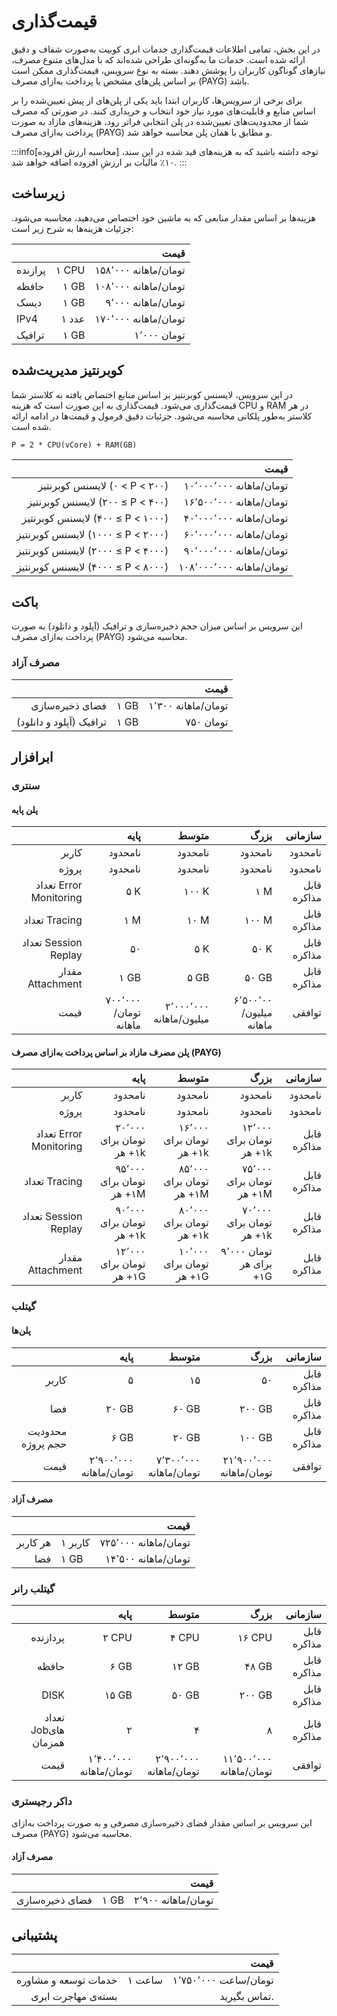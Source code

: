 # قیمت‌گذاری

در این بخش، تمامی اطلاعات قیمت‌گذاری خدمات ابری کوبیت به‌صورت شفاف و دقیق ارائه شده است. خدمات ما به‌گونه‌ای طراحی شده‌اند که با مدل‌های متنوع مصرف، نیازهای گوناگون کاربران را پوشش دهند. بسته به نوع سرویس، قیمت‌گذاری ممکن است بر اساس پلن‌های مشخص یا پرداخت به‌ازای مصرف (PAYG) باشد.

برای برخی از سرویس‌ها، کاربران ابتدا باید یکی از پلن‌های از پیش تعیین‌شده را بر اساس منابع و قابلیت‌های مورد نیاز خود انتخاب و خریداری کنند. در صورتی که مصرف شما از محدودیت‌های تعیین‌شده در پلن انتخابی فراتر رود، هزینه‌های مازاد به ‌صورت پرداخت به‌ازای مصرف (PAYG) و مطابق با همان پلن محاسبه خواهد شد.

:::info[محاسبه ارزش افزوده]
توجه داشته باشید که به هزینه‌های قید شده در این سند، ۱۰٪ مالیات بر ارزشِ افزوده اضافه خواهد شد.
:::

## زیرساخت

هزینه‌ها بر اساس مقدار منابعی که به ماشین خود اختصاص می‌دهید، محاسبه می‌شود. جزئیات هزینه‌ها به شرح زیر است:

|         |        |                 قیمت |
| ------- | -----: | -------------------: |
| پرازنده | ‎۱ CPU | ۱۵۸٬۰۰۰ تومان/ماهانه |
| حافظه   |  ‎۱ GB | ۱۰۸٬۰۰۰ تومان/ماهانه |
| دیسک    |  ‎۱ GB |   ۹٬۰۰۰ تومان/ماهانه |
| IPv4    |  ۱ عدد | ۱۷۰٬۰۰۰ تومان/ماهانه |
| ترافیک  |  ‎۱ GB |          ۱٬۰۰۰ تومان |

## کوبرنتیز مدیریت‌شده

در این سرویس، لایسنس کوبرنتیز بر اساس منابع اختصاص یافته به کلاستر شما قیمت‌گذاری می‌شود. قیمت‌گذاری به این صورت است که هزینه CPU و RAM در هر کلاستر به‌طور پلکانی محاسبه می‌شود. جزئیات دقیق فرمول و قیمت‌ها در ادامه ارائه شده است.

    P = 2 * CPU(vCore) + RAM(GB)

|                                    |                     قیمت |
| ---------------------------------: | -----------------------: |
|     لایسنس کوبرنتیز ‎(۰ < P < ۲۰۰) |  ۱۰٬۰۰۰٬۰۰۰ تومان/ماهانه |
|   لایسنس کوبرنتیز ‎(۲۰۰ ≤ P < ۴۰۰) |  ۱۶٬۵۰۰٬۰۰۰ تومان/ماهانه |
|  لایسنس کوبرنتیز ‎(۴۰۰ ≤ P < ۱۰۰۰) |  ۴۰٬۰۰۰٬۰۰۰ تومان/ماهانه |
| لایسنس کوبرنتیز ‎(۱۰۰۰ ≤ P < ۲۰۰۰) |  ۶۰٬۰۰۰٬۰۰۰ تومان/ماهانه |
| لایسنس کوبرنتیز ‎(۲۰۰۰ ≤ P < ۴۰۰۰) |  ۹۰٬۰۰۰٬۰۰۰ تومان/ماهانه |
| لایسنس کوبرنتیز ‎(۴۰۰۰ ≤ P < ۸۰۰۰) | ۱۰۸٬۰۰۰٬۰۰۰ تومان/ماهانه |

## باکت

این سرویس بر اساس میزان حجم ذخیره‌سازی و ترافیک (آپلود و دانلود) به صورت پرداخت به‌ازای مصرف (PAYG) محاسبه می‌شود.

### مصرف آزاد

|                         |       |               قیمت |
| ----------------------: | ----- | -----------------: |
|         فضای ذخیره‌سازی | ‎۱ GB | ۱٬۳۰۰ تومان/ماهانه |
| ترافیک (آپلود و دانلود) | ‎۱ GB |          ۷۵۰ تومان |

## ابرافزار

### سنتری

#### پلن پایه

|                        |                 پایه |                   متوسط |                   بزرگ |     سازمانی |
| ---------------------: | -------------------: | ----------------------: | ---------------------: | ----------: |
|                  کاربر |              نامحدود |                 نامحدود |                نامحدود |     نامحدود |
|                  پروژه |              نامحدود |                 نامحدود |                نامحدود |     نامحدود |
| تعداد Error Monitoring |                 ‎۵ K |                  ‎۱۰۰ K |                   ‎۱ M | قابل مذاکره |
|          تعداد Tracing |                 ‎۱ M |                   ‎۱۰ M |                 ‎۱۰۰ M | قابل مذاکره |
|   تعداد Session Replay |                   ۵۰ |                    ‎۵ K |                  ‎۵۰ K | قابل مذاکره |
|       مقدار Attachment |                ‎۱ GB |                   ‎۵ GB |                 ‎۵۰ GB | قابل مذاکره |
|                   قیمت | ۷۰۰٬۰۰۰ تومان/ماهانه | ۲٬۰۰۰٬۰۰۰ میلیون/ماهانه | ۶٬۵۰۰٬۰۰ میلیون/ماهانه |      توافقی |

#### پلن مصرف مازاد بر اساس پرداخت به‌ازای مصرف (PAYG)

|                        |                      پایه |                     متوسط |                      بزرگ |     سازمانی |
| ---------------------: | ------------------------: | ------------------------: | ------------------------: | ----------: |
|                  کاربر |                   نامحدود |                   نامحدود |                   نامحدود |     نامحدود |
|                  پروژه |                   نامحدود |                   نامحدود |                   نامحدود |     نامحدود |
| تعداد Error Monitoring | ۲۰٬۰۰۰ تومان برای هر ‎+۱k | ۱۶٬۰۰۰ تومان برای هر ‎+۱k | ۱۲٬۰۰۰ تومان برای هر ‎+۱k | قابل مذاکره |
|          تعداد Tracing | ۹۵٬۰۰۰ تومان برای هر ‎+۱M | ۸۵٬۰۰۰ تومان برای هر ‎+۱M | ۷۵٬۰۰۰ تومان برای هر ‎+۱M | قابل مذاکره |
|   تعداد Session Replay | ۹۰٬۰۰۰ تومان برای هر ‎+۱k | ۸۰٬۰۰۰ تومان برای هر ‎+۱k | ۷۰٬۰۰۰ تومان برای هر ‎+۱k | قابل مذاکره |
|       مقدار Attachment | ۱۲٬۰۰۰ تومان برای هر ‎+۱G | ۱۰٬۰۰۰ تومان برای هر ‎+۱G |  ۹٬۰۰۰ تومان برای هر ‎+۱G | قابل مذاکره |

### گیتلب

#### پلن‌ها

|                   |                   پایه |                  متوسط |                    بزرگ |     سازمانی |
| ----------------: | ---------------------: | ---------------------: | ----------------------: | ----------: |
|             کاربر |                      ۵ |                     ۱۵ |                      ۵۰ | قابل مذاکره |
|               فضا |                 ‎۲۰ GB |                 ‎۶۰ GB |                 ‎۲۰۰ GB | قابل مذاکره |
| محدودیت حجم پروژه |                  ‎۶ GB |                 ‎۲۰ GB |                 ‎۱۰۰ GB | قابل مذاکره |
|              قیمت | ۲٬۹۰۰٬۰۰۰ تومان/ماهانه | ۷٬۳۰۰٬۰۰۰ تومان/ماهانه | ۲۱٬۹۰۰٬۰۰۰ تومان/ماهانه |      توافقی |

#### مصرف آزاد

|          |          |                 قیمت |
| -------: | -------- | -------------------: |
| هر کاربر | ‎۱ کاربر | ۷۲۵٬۰۰۰ تومان/ماهانه |
|      فضا | ‎۱ GB    |  ۱۴٬۵۰۰ تومان/ماهانه |

### گیتلب رانر

|                     |                   پایه |                  متوسط |                    بزرگ |     سازمانی |
| ------------------: | ---------------------: | ---------------------: | ----------------------: | ----------: |
|            پردازنده |                 ‎۲ CPU |                 ‎۴ CPU |                 ‎۱۶ CPU | قابل مذاکره |
|               حافظه |                  ‎۶ GB |                 ‎۱۲ GB |                  ‎۴۸ GB | قابل مذاکره |
|                DISK |                 ‎۱۵ GB |                 ‎۵۰ GB |                 ‎۲۰۰ GB | قابل مذاکره |
| تعداد Jobهای همزمان |                      ۲ |                      ۴ |                       ۸ | قابل مذاکره |
|                قیمت | ۱٬۴۰۰٬۰۰۰ تومان/ماهانه | ۲٬۹۰۰٬۰۰۰ تومان/ماهانه | ۱۱٬۵۰۰٬۰۰۰ تومان/ماهانه |      توافقی |

### داکر رجیستری

این سرویس بر اساس مقدار فضای ذخیره‌سازی مصرفی و به صورت پرداخت به‌ازای مصرف (PAYG) محاسبه می‌شود.

#### مصرف آزاد

|                 |       |               قیمت |
| --------------: | ----- | -----------------: |
| فضای ذخیره‌سازی | ‎۱ GB | ۲٬۹۰۰ تومان/ماهانه |

## پشتیبانی

|                      |        |                 قیمت |
| -------------------: | ------ | -------------------: |
| خدمات توسعه و مشاوره | ۱ ساعت | ۱٬۷۵۰٬۰۰۰ تومان/ساعت |
|   بسته‌ی مهاجرت ابری |        |         تماس بگیرید. |
